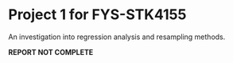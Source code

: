 # Project 1 for FYS-STK4155

An investigation into regression analysis and resampling methods.

**REPORT NOT COMPLETE** 
